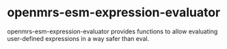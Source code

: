 # openmrs-esm-expression-evaluator

openmrs-esm-expression-evaluator provides functions to allow evaluating user-defined expressions in a way safer than eval.
